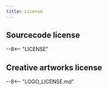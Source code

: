 ```yaml
---
title: License
---
```


## Sourcecode license
--8<-- "LICENSE"

## Creative artworks license
--8<-- "LOGO_LICENSE.md"
